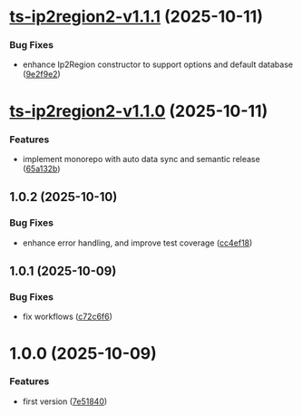# [ts-ip2region2-v1.1.1](https://github.com/Steven-Qiang/ts-ip2region2/compare/ts-ip2region2-v1.1.0...ts-ip2region2-v1.1.1) (2025-10-11)


### Bug Fixes

* enhance Ip2Region constructor to support options and default database ([9e2f9e2](https://github.com/Steven-Qiang/ts-ip2region2/commit/9e2f9e217491b8cf9eb41aa90c254c686cf1c2e7))

# [ts-ip2region2-v1.1.0](https://github.com/Steven-Qiang/ts-ip2region2/compare/ts-ip2region2-v1.0.2...ts-ip2region2-v1.1.0) (2025-10-11)


### Features

* implement monorepo with auto data sync and semantic release ([65a132b](https://github.com/Steven-Qiang/ts-ip2region2/commit/65a132b45e76674de9feeeecd44dc0f7dfcebc6b))

## 1.0.2 (2025-10-10)


### Bug Fixes

* enhance error handling, and improve test coverage ([cc4ef18](https://github.com/Steven-Qiang/ts-ip2region2/commit/cc4ef187372ec56d238fb1998c9e87b5154f0a98))

## 1.0.1 (2025-10-09)


### Bug Fixes

* fix workflows ([c72c6f6](https://github.com/Steven-Qiang/ts-ip2region2/commit/c72c6f69ea41b15e4fbfe0e066610d526ab1d034))

# 1.0.0 (2025-10-09)


### Features

* first version ([7e51840](https://github.com/Steven-Qiang/ts-ip2region2/commit/7e51840d8e879cd6f4aebae6c6c58ac3f9c5c732))

